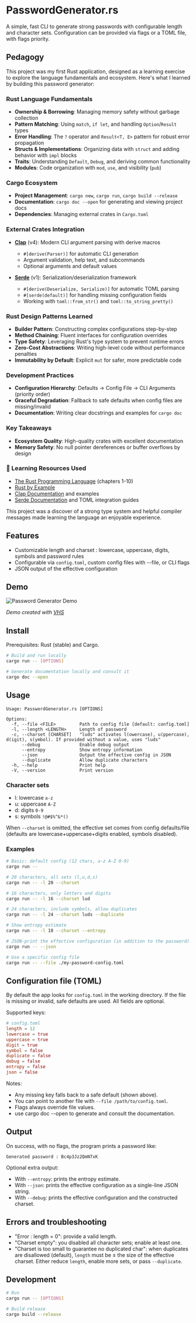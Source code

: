 # PasswordGenerator.rs

A simple, fast CLI to generate strong passwords with configurable length and character sets. Configuration can be provided via flags or a TOML file, with flags priority.

## Pedagogy

This project was my first Rust application, designed as a learning exercise to explore the language fundamentals and ecosystem. Here's what I learned by building this password generator:

### Rust Language Fundamentals
- **Ownership & Borrowing**: Managing memory safety without garbage collection
- **Pattern Matching**: Using `match`, `if let`, and handling `Option`/`Result` types
- **Error Handling**: The `?` operator and `Result<T, E>` pattern for robust error propagation
- **Structs & Implementations**: Organizing data with `struct` and adding behavior with `impl` blocks
- **Traits**: Understanding `Default`, `Debug`, and deriving common functionality
- **Modules**: Code organization with `mod`, `use`, and visibility (`pub`)

### Cargo Ecosystem
- **Project Management**: `cargo new`, `cargo run`, `cargo build --release`
- **Documentation**: `cargo doc --open` for generating and viewing project docs
- **Dependencies**: Managing external crates in `Cargo.toml`

### External Crates Integration
- **[Clap](https://docs.rs/clap/)** (v4): Modern CLI argument parsing with derive macros
  - `#[derive(Parser)]` for automatic CLI generation
  - Argument validation, help text, and subcommands
  - Optional arguments and default values
  
- **[Serde](https://docs.rs/serde/)** (v1): Serialization/deserialization framework
  - `#[derive(Deserialize, Serialize)]` for automatic TOML parsing
  - `#[serde(default)]` for handling missing configuration fields
  - Working with `toml::from_str()` and `toml::to_string_pretty()`

### Rust Design Patterns Learned
- **Builder Pattern**: Constructing complex configurations step-by-step
- **Method Chaining**: Fluent interfaces for configuration overrides
- **Type Safety**: Leveraging Rust's type system to prevent runtime errors
- **Zero-Cost Abstractions**: Writing high-level code without performance penalties
- **Immutability by Default**: Explicit `mut` for safer, more predictable code

### Development Practices
- **Configuration Hierarchy**: Defaults → Config File → CLI Arguments (priority order)
- **Graceful Degradation**: Fallback to safe defaults when config files are missing/invalid
- **Documentation**: Writing clear docstrings and examples for `cargo doc`

### Key Takeaways
- **Ecosystem Quality**: High-quality crates with excellent documentation
- **Memory Safety**: No null pointer dereferences or buffer overflows by design

### 📖 Learning Resources Used
- [The Rust Programming Language](https://doc.rust-lang.org/book/) (chapters 1-10)
- [Rust by Example](https://doc.rust-lang.org/rust-by-example/)
- [Clap Documentation](https://docs.rs/clap/) and examples
- [Serde Documentation](https://serde.rs/) and TOML integration guides

This project was a discover of a strong type system and helpful compiler messages made learning the language an enjoyable experience.

## Features

- Customizable length and charset : lowercase, uppercase, digits, symbols and password rules
- Configurable via `config.toml`, custom config files with --file, or CLI flags
- JSON output of the effective configuration

## Demo 

![Password Generator Demo](assets/cassette.gif)

*Demo created with [VHS](https://github.com/charmbracelet/vhs)*

## Install

Prerequisites: Rust (stable) and Cargo.

```bash
# Build and run locally
cargo run -- [OPTIONS]

# Generate documentation locally and consult it
cargo doc --open
```

## Usage

```text
Usage: PasswordGenerator.rs [OPTIONS]

Options:
  -f, --file <FILE>         Path to config file [default: config.toml]
  -l, --length <LENGTH>     Length of password
  -c, --charset [CHARSET]   "luds" activates l(owercase), u(ppercase), d(igit), s(ymbol). If provided without a value, uses "luds"
      --debug               Enable debug output
      --entropy             Show entropy information
      --json                Output the effective config in JSON
      --duplicate           Allow duplicate characters
  -h, --help                Print help
  -V, --version             Print version
```

### Character sets

- l: lowercase `a-z`
- u: uppercase `A-Z`
- d: digits `0-9`
- s: symbols `!@#$%^&*()`

When `--charset` is omitted, the effective set comes from config defaults/file (defaults are lowercase+uppercase+digits enabled, symbols disabled).

### Examples

```bash
# Basic: default config (12 chars, a-z A-Z 0-9)
cargo run --

# 20 characters, all sets (l,u,d,s)
cargo run -- -l 20 --charset

# 16 characters, only letters and digits
cargo run -- -l 16 --charset lud

# 24 characters, include symbols, allow duplicates
cargo run -- -l 24 --charset luds --duplicate

# Show entropy estimate
cargo run -- -l 18 --charset --entropy

# JSON-print the effective configuration (in addition to the password)
cargo run -- --json

# Use a specific config file
cargo run -- --file ./my-password-config.toml
```

## Configuration file (TOML)

By default the app looks for `config.toml` in the working directory. If the file is missing or invalid, safe defaults are used. All fields are optional.

Supported keys:

```toml
# config.toml
length = 12
lowercase = true
uppercase = true
digit = true
symbol = false
duplicate = false
debug = false
entropy = false
json = false
```

Notes:
- Any missing key falls back to a safe default (shown above).
- You can point to another file with `--file /path/to/config.toml`.
- Flags always override file values.
- use cargo doc --open to generate and consult the documentation.

## Output

On success, with no flags, the program prints a password like:

```text
Generated password : Bc4p3Jz2QmN7xK
```

Optional extra output:
- With `--entropy`: prints the entropy estimate.
- With `--json`: prints the effective configuration as a single-line JSON string.
- With `--debug`: prints the effective configuration and the constructed charset.

## Errors and troubleshooting

- "Error : length = 0": provide a valid length.
- "Charset empty": you disabled all character sets; enable at least one.
- "Charset is too small to guarantee no duplicated char": when duplicates are disallowed (default), `length` must be ≤ the size of the effective charset. Either reduce `length`, enable more sets, or pass `--duplicate`.

## Development

```bash
# Run
cargo run -- [OPTIONS]

# Build release
cargo build --release
```
